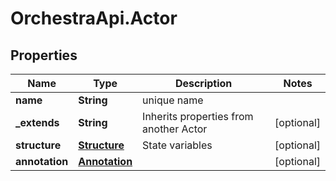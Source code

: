 # OrchestraApi.Actor

## Properties
Name | Type | Description | Notes
------------ | ------------- | ------------- | -------------
**name** | **String** | unique name | 
**_extends** | **String** | Inherits properties from another Actor | [optional] 
**structure** | [**Structure**](Structure.md) | State variables | [optional] 
**annotation** | [**Annotation**](Annotation.md) |  | [optional] 


